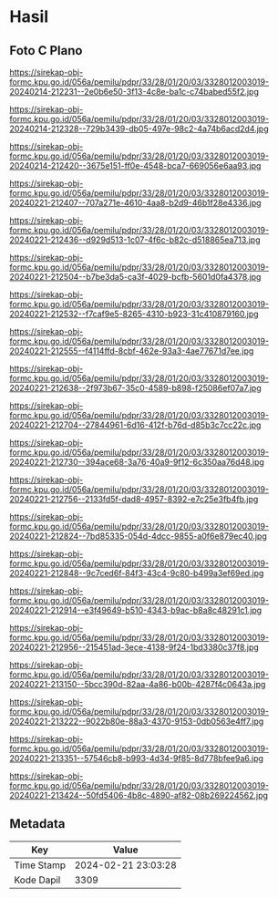 # Hasil

## Foto C Plano

https://sirekap-obj-formc.kpu.go.id/056a/pemilu/pdpr/33/28/01/20/03/3328012003019-20240214-212231--2e0b6e50-3f13-4c8e-ba1c-c74babed55f2.jpg

https://sirekap-obj-formc.kpu.go.id/056a/pemilu/pdpr/33/28/01/20/03/3328012003019-20240214-212328--729b3439-db05-497e-98c2-4a74b6acd2d4.jpg

https://sirekap-obj-formc.kpu.go.id/056a/pemilu/pdpr/33/28/01/20/03/3328012003019-20240214-212420--3675e151-ff0e-4548-bca7-669056e6aa93.jpg

https://sirekap-obj-formc.kpu.go.id/056a/pemilu/pdpr/33/28/01/20/03/3328012003019-20240221-212407--707a271e-4610-4aa8-b2d9-46b1f28e4336.jpg

https://sirekap-obj-formc.kpu.go.id/056a/pemilu/pdpr/33/28/01/20/03/3328012003019-20240221-212436--d929d513-1c07-4f6c-b82c-d518865ea713.jpg

https://sirekap-obj-formc.kpu.go.id/056a/pemilu/pdpr/33/28/01/20/03/3328012003019-20240221-212504--b7be3da5-ca3f-4029-bcfb-5601d0fa4378.jpg

https://sirekap-obj-formc.kpu.go.id/056a/pemilu/pdpr/33/28/01/20/03/3328012003019-20240221-212532--f7caf9e5-8265-4310-b923-31c410879160.jpg

https://sirekap-obj-formc.kpu.go.id/056a/pemilu/pdpr/33/28/01/20/03/3328012003019-20240221-212555--f4114ffd-8cbf-462e-93a3-4ae77671d7ee.jpg

https://sirekap-obj-formc.kpu.go.id/056a/pemilu/pdpr/33/28/01/20/03/3328012003019-20240221-212638--2f973b67-35c0-4589-b898-f25086ef07a7.jpg

https://sirekap-obj-formc.kpu.go.id/056a/pemilu/pdpr/33/28/01/20/03/3328012003019-20240221-212704--27844961-6d16-412f-b76d-d85b3c7cc22c.jpg

https://sirekap-obj-formc.kpu.go.id/056a/pemilu/pdpr/33/28/01/20/03/3328012003019-20240221-212730--394ace68-3a76-40a9-9f12-6c350aa76d48.jpg

https://sirekap-obj-formc.kpu.go.id/056a/pemilu/pdpr/33/28/01/20/03/3328012003019-20240221-212756--2133fd5f-dad8-4957-8392-e7c25e3fb4fb.jpg

https://sirekap-obj-formc.kpu.go.id/056a/pemilu/pdpr/33/28/01/20/03/3328012003019-20240221-212824--7bd85335-054d-4dcc-9855-a0f6e879ec40.jpg

https://sirekap-obj-formc.kpu.go.id/056a/pemilu/pdpr/33/28/01/20/03/3328012003019-20240221-212848--9c7ced6f-84f3-43c4-9c80-b499a3ef69ed.jpg

https://sirekap-obj-formc.kpu.go.id/056a/pemilu/pdpr/33/28/01/20/03/3328012003019-20240221-212914--e3f49649-b510-4343-b9ac-b8a8c48291c1.jpg

https://sirekap-obj-formc.kpu.go.id/056a/pemilu/pdpr/33/28/01/20/03/3328012003019-20240221-212956--215451ad-3ece-4138-9f24-1bd3380c37f8.jpg

https://sirekap-obj-formc.kpu.go.id/056a/pemilu/pdpr/33/28/01/20/03/3328012003019-20240221-213150--5bcc390d-82aa-4a86-b00b-4287f4c0643a.jpg

https://sirekap-obj-formc.kpu.go.id/056a/pemilu/pdpr/33/28/01/20/03/3328012003019-20240221-213222--9022b80e-88a3-4370-9153-0db0563e4ff7.jpg

https://sirekap-obj-formc.kpu.go.id/056a/pemilu/pdpr/33/28/01/20/03/3328012003019-20240221-213351--57546cb8-b993-4d34-9f85-8d778bfee9a6.jpg

https://sirekap-obj-formc.kpu.go.id/056a/pemilu/pdpr/33/28/01/20/03/3328012003019-20240221-213424--50fd5406-4b8c-4890-af82-08b269224562.jpg


## Metadata

| Key        | Value               |
| ---------- | ------------------- |
| Time Stamp | 2024-02-21 23:03:28 |
| Kode Dapil | 3309                |



